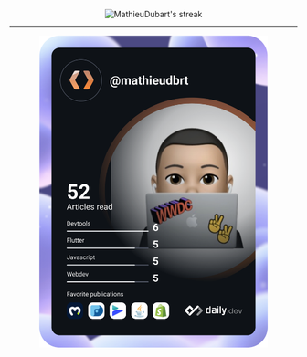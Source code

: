 <p align="center">
  
<img title="" alt="MathieuDubart's streak" src="https://github-readme-streak-stats.herokuapp.com/?user=MathieuDubart&theme=monokai-metallian&hide_border=true"/>
  
</p>

<hr>

<p align="center">
  
<img src="https://github.com/MathieuDubart/MathieuDubart/blob/main/devcard.svg" width="400" alt="Mathieu Dubart's Dev Card"/>

</p>
